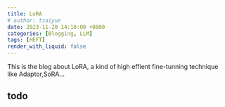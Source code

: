 ```yaml
---
title: LoRA
# author: tsaiyue
date: 2023-11-20 14:10:00 +0800
categories: [Blogging, LLM]
tags: [HEFT]
render_with_liquid: false
---
```


This is the blog about LoRA, a kind of high effient fine-tunning technique like Adaptor,SoRA...

## todo

